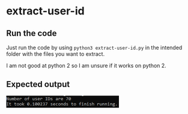 # extract-user-id
## Run the code
Just run the code by using `python3 extract-user-id.py` in the intended folder with the files you want to extract.

I am not good at python 2 so I am unsure if it works on python 2.

## Expected output
<img src="/imgs/expected-output.png" width="300">